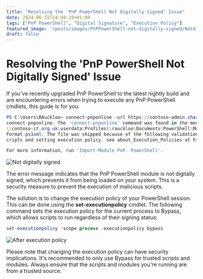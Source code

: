 ```yaml
---
title: "Resolving the 'PnP PowerShell Not Digitally Signed' Issue"
date: 2024-06-15T14:49:19+01:00
tags: ["PnP PowerShell", "Digital Signature", "Execution Policy"]
featured_image: '/posts/images/PnPPowerShell-not-digitally-signed/Notdigitallysigned.png'
draft: false
---
```


# Resolving the 'PnP PowerShell Not Digitally Signed' Issue

If you've recently upgraded PnP PowerShell to the latest nightly build and are encountering errors when trying to execute any PnP PowerShell cmdlets, this guide is for you.

```PowerShell
PS C:\Users\RAuckloo> connect-pnponline -url https://contoso-admin.sharepoint.com -Interactive
connect-pnponline: The 'connect-pnponline' command was found in the module 'PnP. PowerShell', but the module could not be loaded due to the following error: [Errors occurred while loading the format data file:
\\contoso-it.org.uk\userdata\Profiles$\rauckloo\Documents\PowerShell\Modules\PnP.PowerShel1\2.4.78\PnP.PowerShell.Format.ps1xml, , \\contoso-it.org.uk\userdata\Profiles$\rauckloo\Documents\PowerShell\Modules\PnP.PowerShel1\2.4.78\PnP.PowerShell.
Format.ps1xml: The file was skipped because of the following validation exception: File \\contoso-it.org.uk\userdata\Profiles$\rauckloo\Documents\PowerShell\Modules\PnP.PowerShell\2.4.78\PnP. PowerShell.Format.ps1xml cannot be loaded. The file \\contoso-it.org.uk\userdata\Profiles$\rauckloo\Documents\PowerShel1\Modules\PnP. PowerShell\2.4.78\PnP. PowerShell. Format.ps1xml is not digitally signed. You cannot run this script on the current system. For more information about runnings
cripts and setting execution policy, see about_Execution_Policies at https://go.microsoft.com/fwlink/?LinkID=135170 ..

For more information, run 'Import-Module PnP. PowerShell'.
```

![Not digitally signed](../images/PnPPowerShell-not-digitally-signed/Notdigitallysigned.png)

The error message indicates that the PnP PowerShell module is not digitally signed, which prevents it from being loaded on your system. This is a security measure to prevent the execution of malicious scripts.

The solution is to change the execution policy of your PowerShell session. This can be done using the **set-executionpolicy** cmdlet. The following command sets the execution policy for the current process to Bypass, which allows scripts to run regardless of their signing status:

```powerShell
set-executionpolicy -scope process -executionpolicy bypass
```

![After execution policy](../images/PnPPowerShell-not-digitally-signed/AfterExecutionPolicy.png)

Please note that changing the execution policy can have security implications. It's recommended to only use Bypass for trusted scripts and modules. Always ensure that the scripts and modules you're running are from a trusted source. `
